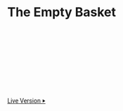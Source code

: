 # The Empty Basket

<pre >

                                                                                                 ▄▄▄▄
                                                                                              ▖    ▝▜▘
                                                                                             ▞▌    ▄
                                                                                             ▝▌    ▜█▘
                                                                                              ▚▄   ▞▌
                                                                                              ▝█   ▞
                                                                                               ▝

</pre>

<a style='font-family: Avenir, Roboto, Arial' href="https://the-empty-basket.netlify.app/">Live Version &#8227;</a>
